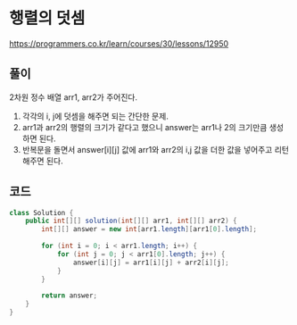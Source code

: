 # 행렬의 덧셈

https://programmers.co.kr/learn/courses/30/lessons/12950

## 풀이

2차원 정수 배열 arr1, arr2가 주어진다.

1. 각각의 i, j에 덧셈을 해주면 되는 간단한 문제.
2. arr1과 arr2의 행렬의 크기가 같다고 했으니 answer는 arr1나 2의 크기만큼 생성하면 된다.
3. 반복문을 돌면서 answer\[i]\[j] 값에 arr1와 arr2의 i,j 값을 더한 값을 넣어주고 리턴해주면 된다.

## 코드

```java
class Solution {
    public int[][] solution(int[][] arr1, int[][] arr2) {
        int[][] answer = new int[arr1.length][arr1[0].length];
        
        for (int i = 0; i < arr1.length; i++) {
			for (int j = 0; j < arr1[0].length; j++) {
				answer[i][j] = arr1[i][j] + arr2[i][j]; 
			}
		}
        
        return answer;
    }
}
```
